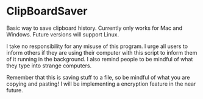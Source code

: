 # ClipBoardSaver
Basic way to save clipboard history. Currently only works for Mac and Windows. Future versions will support Linux.

I take no responsibility for any misuse of this program. I urge all users to inform others if they are using their computer with this script to inform them of it running in the background. I also remind people to be mindful of what they type into strange computers.

Remember that this is saving stuff to a file, so be mindful of what you are copying and pasting! I will be implementing a encryption feature in the near future.
